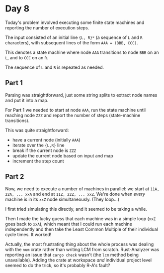 # Day 8

Today's problem involved executing some finite state machines and reporting the number of execution steps. 

The input consisted of an initial line `{L, R}*` (a sequence of `L` and `R` characters), with subsequent lines of the form `AAA = (BBB, CCC)`. 

This denotes a state machine where node `AAA` transitions to node `BBB` on an `L`, and to `CCC` on an `R`.

The sequence of `L` and `R` is repeated as needed. 

## Part 1

Parsing was straightforward, just some string splits to extract node names and put it into a map. 

For Part 1 we needed to start at node `AAA`, run the state machine until reaching node `ZZZ` and report the number of steps (state-machine transitions). 

This was quite straightforward: 

* have a current node (initially `AAA`) 
* iterate over the `{L,R}` line 
* break if the current node is `ZZZ`
* update the current node based on input and map
* increment the step count

## Part 2

Now, we need to execute a number of machines in parallel: we start at `11A, 22A, ... xxA` and end at `11Z, 22Z, ... xxZ`. We're done when *every* machine is in its `xxZ` node simultaneously. (They loop...)

I first tried simulating this directly, and it seemed to be taking a while. 

Then I made the lucky guess that each machine was in a simple loop (`xxZ` goes back to `xxA`), which meant that I could run each machine independently and then take the Least Common Multiple of their individual cycle times. It worked!

Actually, the most frustrating thing about the whole process was dealing with the `num` crate rather than writing LCM from scratch. Rust-Analyzer was reporting an issue that `cargo check` wasn't (the `lcm` method being unavailable). Adding the crate at workspace *and* individual project level seemed to do the trick, so it's probably R-A's fault? 

 
